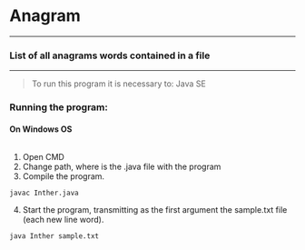 # Anagram
---------------------------------------------------------
### List of all anagrams words contained in a file
---------------------------------------------------------

> To run this program it is necessary to:
	Java SE
  
### Running the program:
#### On Windows OS

######
1) Open CMD
2) Change path, where is the .java file with the program
3) Compile the program.
```
javac Inther.java
```
4) Start the program, transmitting as the first argument the sample.txt file (each new line word).
```
java Inther sample.txt
```
